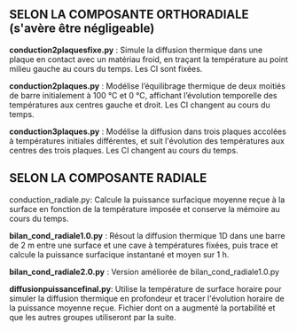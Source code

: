 ## SELON LA COMPOSANTE ORTHORADIALE (s'avère être négligeable)
**conduction2plaquesfixe.py** : Simule la diffusion thermique dans une plaque en contact avec un matériau froid, en traçant la température au point milieu gauche au cours du temps. Les CI sont fixées.

**conduction2plaques.py** : Modélise l’équilibrage thermique de deux moitiés de barre initialement à 100 °C et 0 °C, affichant l’évolution temporelle des températures aux centres gauche et droit. Les CI changent au cours du temps.

**conduction3plaques.py** : Modélise la diffusion dans trois plaques accolées à températures initiales différentes, et suit l'évolution des températures aux centres des trois plaques. Les CI changent au cours du temps.



## SELON LA COMPOSANTE RADIALE
conduction_radiale.py: Calcule la puissance surfacique moyenne reçue à la surface en fonction de la température imposée et conserve la mémoire au cours du temps.

**bilan_cond_radiale1.0.py** : Résout la diffusion thermique 1D dans une barre de 2 m entre une surface et une cave à températures fixées, puis trace et calcule la puissance surfacique instantané et moyen sur 1 h.

**bilan_cond_radiale2.0.py** : Version améliorée de bilan_cond_radiale1.0.py

**diffusionpuissancefinal.py**: Utilise la température de surface horaire pour simuler la diffusion thermique en profondeur et tracer l'évolution horaire de la puissance moyenne reçue. Fichier dont on a augmenté la portabilité et que les autres groupes utiliseront par la suite.
